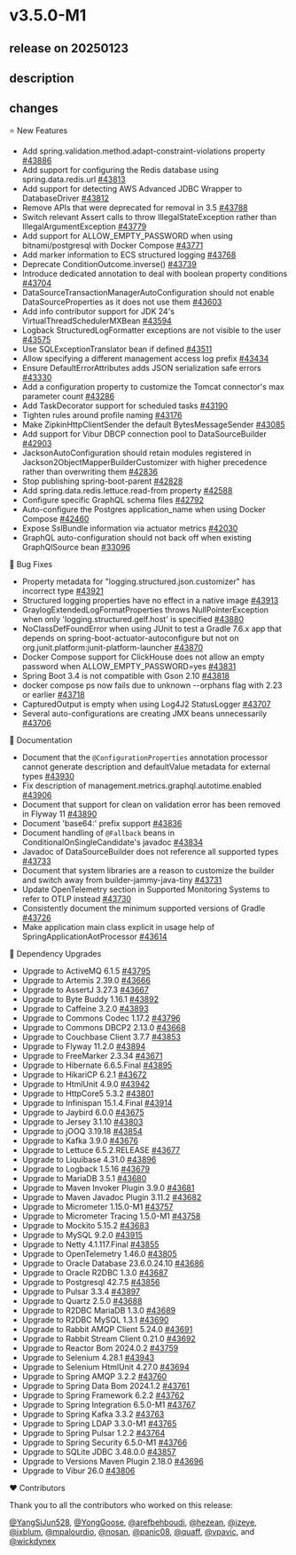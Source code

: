 # v3.5.0-M1

## release on 20250123
## description
## changes
⭐ New Features

* Add spring.validation.method.adapt-constraint-violations property <a href="https://github.com/spring-projects/spring-boot/pull/43886" data-hovercard-type="pull_request" data-hovercard-url="/spring-projects/spring-boot/pull/43886/hovercard">#43886</a>
* Add support for configuring the Redis database using spring.data.redis.url <a href="https://github.com/spring-projects/spring-boot/pull/43813" data-hovercard-type="pull_request" data-hovercard-url="/spring-projects/spring-boot/pull/43813/hovercard">#43813</a>
* Add support for detecting AWS Advanced JDBC Wrapper to DatabaseDriver <a href="https://github.com/spring-projects/spring-boot/pull/43812" data-hovercard-type="pull_request" data-hovercard-url="/spring-projects/spring-boot/pull/43812/hovercard">#43812</a>
* Remove APIs that were deprecated for removal in 3.5 <a href="https://github.com/spring-projects/spring-boot/issues/43788" data-hovercard-type="issue" data-hovercard-url="/spring-projects/spring-boot/issues/43788/hovercard">#43788</a>
* Switch relevant Assert calls to throw IllegalStateException rather than IllegalArgumentException <a href="https://github.com/spring-projects/spring-boot/issues/43779" data-hovercard-type="issue" data-hovercard-url="/spring-projects/spring-boot/issues/43779/hovercard">#43779</a>
* Add support for ALLOW_EMPTY_PASSWORD when using bitnami/postgresql with Docker Compose <a href="https://github.com/spring-projects/spring-boot/pull/43771" data-hovercard-type="pull_request" data-hovercard-url="/spring-projects/spring-boot/pull/43771/hovercard">#43771</a>
* Add marker information to ECS structured logging <a href="https://github.com/spring-projects/spring-boot/pull/43768" data-hovercard-type="pull_request" data-hovercard-url="/spring-projects/spring-boot/pull/43768/hovercard">#43768</a>
* Deprecate ConditionOutcome.inverse() <a href="https://github.com/spring-projects/spring-boot/pull/43739" data-hovercard-type="pull_request" data-hovercard-url="/spring-projects/spring-boot/pull/43739/hovercard">#43739</a>
* Introduce dedicated annotation to deal with boolean property conditions <a href="https://github.com/spring-projects/spring-boot/issues/43704" data-hovercard-type="issue" data-hovercard-url="/spring-projects/spring-boot/issues/43704/hovercard">#43704</a>
* DataSourceTransactionManagerAutoConfiguration should not enable DataSourceProperties as it does not use them <a href="https://github.com/spring-projects/spring-boot/pull/43603" data-hovercard-type="pull_request" data-hovercard-url="/spring-projects/spring-boot/pull/43603/hovercard">#43603</a>
* Add info contributor support for JDK 24's VirtualThreadSchedulerMXBean <a href="https://github.com/spring-projects/spring-boot/pull/43594" data-hovercard-type="pull_request" data-hovercard-url="/spring-projects/spring-boot/pull/43594/hovercard">#43594</a>
* Logback StructuredLogFormatter exceptions are not visible to the user <a href="https://github.com/spring-projects/spring-boot/pull/43575" data-hovercard-type="pull_request" data-hovercard-url="/spring-projects/spring-boot/pull/43575/hovercard">#43575</a>
* Use SQLExceptionTranslator bean if defined <a href="https://github.com/spring-projects/spring-boot/pull/43511" data-hovercard-type="pull_request" data-hovercard-url="/spring-projects/spring-boot/pull/43511/hovercard">#43511</a>
* Allow specifying a different management access log prefix <a href="https://github.com/spring-projects/spring-boot/pull/43434" data-hovercard-type="pull_request" data-hovercard-url="/spring-projects/spring-boot/pull/43434/hovercard">#43434</a>
* Ensure DefaultErrorAttributes adds JSON serialization safe errors <a href="https://github.com/spring-projects/spring-boot/pull/43330" data-hovercard-type="pull_request" data-hovercard-url="/spring-projects/spring-boot/pull/43330/hovercard">#43330</a>
* Add a configuration property to customize the Tomcat connector's max parameter count <a href="https://github.com/spring-projects/spring-boot/pull/43286" data-hovercard-type="pull_request" data-hovercard-url="/spring-projects/spring-boot/pull/43286/hovercard">#43286</a>
* Add TaskDecorator support for scheduled tasks <a href="https://github.com/spring-projects/spring-boot/pull/43190" data-hovercard-type="pull_request" data-hovercard-url="/spring-projects/spring-boot/pull/43190/hovercard">#43190</a>
* Tighten rules around profile naming <a href="https://github.com/spring-projects/spring-boot/pull/43176" data-hovercard-type="pull_request" data-hovercard-url="/spring-projects/spring-boot/pull/43176/hovercard">#43176</a>
* Make ZipkinHttpClientSender the default BytesMessageSender <a href="https://github.com/spring-projects/spring-boot/pull/43085" data-hovercard-type="pull_request" data-hovercard-url="/spring-projects/spring-boot/pull/43085/hovercard">#43085</a>
* Add support for Vibur DBCP connection pool to DataSourceBuilder <a href="https://github.com/spring-projects/spring-boot/issues/42903" data-hovercard-type="issue" data-hovercard-url="/spring-projects/spring-boot/issues/42903/hovercard">#42903</a>
* JacksonAutoConfiguration should retain modules registered in Jackson2ObjectMapperBuilderCustomizer with higher precedence rather than overwriting them <a href="https://github.com/spring-projects/spring-boot/pull/42836" data-hovercard-type="pull_request" data-hovercard-url="/spring-projects/spring-boot/pull/42836/hovercard">#42836</a>
* Stop publishing spring-boot-parent <a href="https://github.com/spring-projects/spring-boot/issues/42828" data-hovercard-type="issue" data-hovercard-url="/spring-projects/spring-boot/issues/42828/hovercard">#42828</a>
* Add spring.data.redis.lettuce.read-from property <a href="https://github.com/spring-projects/spring-boot/pull/42588" data-hovercard-type="pull_request" data-hovercard-url="/spring-projects/spring-boot/pull/42588/hovercard">#42588</a>
* Configure specific GraphQL schema files <a href="https://github.com/spring-projects/spring-boot/issues/42792" data-hovercard-type="issue" data-hovercard-url="/spring-projects/spring-boot/issues/42792/hovercard">#42792</a>
* Auto-configure the Postgres application_name when using Docker Compose <a href="https://github.com/spring-projects/spring-boot/pull/42460" data-hovercard-type="pull_request" data-hovercard-url="/spring-projects/spring-boot/pull/42460/hovercard">#42460</a>
* Expose SslBundle information via actuator metrics <a href="https://github.com/spring-projects/spring-boot/issues/42030" data-hovercard-type="issue" data-hovercard-url="/spring-projects/spring-boot/issues/42030/hovercard">#42030</a>
* GraphQL auto-configuration should not back off when existing GraphQlSource bean <a href="https://github.com/spring-projects/spring-boot/issues/33096" data-hovercard-type="issue" data-hovercard-url="/spring-projects/spring-boot/issues/33096/hovercard">#33096</a>

🐞 Bug Fixes

* Property metadata for "logging.structured.json.customizer" has incorrect type <a href="https://github.com/spring-projects/spring-boot/issues/43921" data-hovercard-type="issue" data-hovercard-url="/spring-projects/spring-boot/issues/43921/hovercard">#43921</a>
* Structured logging properties have no effect in a native image <a href="https://github.com/spring-projects/spring-boot/issues/43913" data-hovercard-type="issue" data-hovercard-url="/spring-projects/spring-boot/issues/43913/hovercard">#43913</a>
* GraylogExtendedLogFormatProperties throws NullPointerException when only 'logging.structured.gelf.host' is specified <a href="https://github.com/spring-projects/spring-boot/issues/43880" data-hovercard-type="issue" data-hovercard-url="/spring-projects/spring-boot/issues/43880/hovercard">#43880</a>
* NoClassDefFoundError when using JUnit to test a Gradle 7.6.x app that depends on spring-boot-actuator-autoconfigure but not on org.junit.platform:junit-platform-launcher <a href="https://github.com/spring-projects/spring-boot/issues/43870" data-hovercard-type="issue" data-hovercard-url="/spring-projects/spring-boot/issues/43870/hovercard">#43870</a>
* Docker Compose support for ClickHouse does not allow an empty password when ALLOW_EMPTY_PASSWORD=yes <a href="https://github.com/spring-projects/spring-boot/issues/43831" data-hovercard-type="issue" data-hovercard-url="/spring-projects/spring-boot/issues/43831/hovercard">#43831</a>
* Spring Boot 3.4 is not compatible with Gson 2.10 <a href="https://github.com/spring-projects/spring-boot/issues/43818" data-hovercard-type="issue" data-hovercard-url="/spring-projects/spring-boot/issues/43818/hovercard">#43818</a>
* docker compose ps now fails due to unknown --orphans flag with 2.23 or earlier <a href="https://github.com/spring-projects/spring-boot/issues/43718" data-hovercard-type="issue" data-hovercard-url="/spring-projects/spring-boot/issues/43718/hovercard">#43718</a>
* CapturedOutput is empty when using Log4J2 StatusLogger <a href="https://github.com/spring-projects/spring-boot/issues/43707" data-hovercard-type="issue" data-hovercard-url="/spring-projects/spring-boot/issues/43707/hovercard">#43707</a>
* Several auto-configurations are creating JMX beans unnecessarily <a href="https://github.com/spring-projects/spring-boot/issues/43706" data-hovercard-type="issue" data-hovercard-url="/spring-projects/spring-boot/issues/43706/hovercard">#43706</a>

📔 Documentation

* Document that the <code>@ConfigurationProperties</code> annotation processor cannot generate description and defaultValue metadata for external types <a href="https://github.com/spring-projects/spring-boot/issues/43930" data-hovercard-type="issue" data-hovercard-url="/spring-projects/spring-boot/issues/43930/hovercard">#43930</a>
* Fix description of management.metrics.graphql.autotime.enabled <a href="https://github.com/spring-projects/spring-boot/issues/43906" data-hovercard-type="issue" data-hovercard-url="/spring-projects/spring-boot/issues/43906/hovercard">#43906</a>
* Document that support for clean on validation error has been removed in Flyway 11 <a href="https://github.com/spring-projects/spring-boot/issues/43890" data-hovercard-type="issue" data-hovercard-url="/spring-projects/spring-boot/issues/43890/hovercard">#43890</a>
* Document 'base64:' prefix support <a href="https://github.com/spring-projects/spring-boot/issues/43836" data-hovercard-type="issue" data-hovercard-url="/spring-projects/spring-boot/issues/43836/hovercard">#43836</a>
* Document handling of <code>@Fallback</code> beans in ConditionalOnSingleCandidate's javadoc <a href="https://github.com/spring-projects/spring-boot/issues/43834" data-hovercard-type="issue" data-hovercard-url="/spring-projects/spring-boot/issues/43834/hovercard">#43834</a>
* Javadoc of DataSourceBuilder does not reference all supported types <a href="https://github.com/spring-projects/spring-boot/issues/43733" data-hovercard-type="issue" data-hovercard-url="/spring-projects/spring-boot/issues/43733/hovercard">#43733</a>
* Document that system libraries are a reason to customize the builder and switch away from builder-jammy-java-tiny <a href="https://github.com/spring-projects/spring-boot/issues/43731" data-hovercard-type="issue" data-hovercard-url="/spring-projects/spring-boot/issues/43731/hovercard">#43731</a>
* Update OpenTelemetry section in Supported Monitoring Systems to refer to OTLP instead <a href="https://github.com/spring-projects/spring-boot/issues/43730" data-hovercard-type="issue" data-hovercard-url="/spring-projects/spring-boot/issues/43730/hovercard">#43730</a>
* Consistently document the minimum supported versions of Gradle <a href="https://github.com/spring-projects/spring-boot/issues/43726" data-hovercard-type="issue" data-hovercard-url="/spring-projects/spring-boot/issues/43726/hovercard">#43726</a>
* Make application main class explicit in usage help of SpringApplicationAotProcessor <a href="https://github.com/spring-projects/spring-boot/pull/43614" data-hovercard-type="pull_request" data-hovercard-url="/spring-projects/spring-boot/pull/43614/hovercard">#43614</a>

🔨 Dependency Upgrades

* Upgrade to ActiveMQ 6.1.5 <a href="https://github.com/spring-projects/spring-boot/issues/43795" data-hovercard-type="issue" data-hovercard-url="/spring-projects/spring-boot/issues/43795/hovercard">#43795</a>
* Upgrade to Artemis 2.39.0 <a href="https://github.com/spring-projects/spring-boot/issues/43666" data-hovercard-type="issue" data-hovercard-url="/spring-projects/spring-boot/issues/43666/hovercard">#43666</a>
* Upgrade to AssertJ 3.27.3 <a href="https://github.com/spring-projects/spring-boot/issues/43667" data-hovercard-type="issue" data-hovercard-url="/spring-projects/spring-boot/issues/43667/hovercard">#43667</a>
* Upgrade to Byte Buddy 1.16.1 <a href="https://github.com/spring-projects/spring-boot/issues/43892" data-hovercard-type="issue" data-hovercard-url="/spring-projects/spring-boot/issues/43892/hovercard">#43892</a>
* Upgrade to Caffeine 3.2.0 <a href="https://github.com/spring-projects/spring-boot/issues/43893" data-hovercard-type="issue" data-hovercard-url="/spring-projects/spring-boot/issues/43893/hovercard">#43893</a>
* Upgrade to Commons Codec 1.17.2 <a href="https://github.com/spring-projects/spring-boot/issues/43796" data-hovercard-type="issue" data-hovercard-url="/spring-projects/spring-boot/issues/43796/hovercard">#43796</a>
* Upgrade to Commons DBCP2 2.13.0 <a href="https://github.com/spring-projects/spring-boot/issues/43668" data-hovercard-type="issue" data-hovercard-url="/spring-projects/spring-boot/issues/43668/hovercard">#43668</a>
* Upgrade to Couchbase Client 3.7.7 <a href="https://github.com/spring-projects/spring-boot/issues/43853" data-hovercard-type="issue" data-hovercard-url="/spring-projects/spring-boot/issues/43853/hovercard">#43853</a>
* Upgrade to Flyway 11.2.0 <a href="https://github.com/spring-projects/spring-boot/issues/43894" data-hovercard-type="issue" data-hovercard-url="/spring-projects/spring-boot/issues/43894/hovercard">#43894</a>
* Upgrade to FreeMarker 2.3.34 <a href="https://github.com/spring-projects/spring-boot/issues/43671" data-hovercard-type="issue" data-hovercard-url="/spring-projects/spring-boot/issues/43671/hovercard">#43671</a>
* Upgrade to Hibernate 6.6.5.Final <a href="https://github.com/spring-projects/spring-boot/issues/43895" data-hovercard-type="issue" data-hovercard-url="/spring-projects/spring-boot/issues/43895/hovercard">#43895</a>
* Upgrade to HikariCP 6.2.1 <a href="https://github.com/spring-projects/spring-boot/issues/43672" data-hovercard-type="issue" data-hovercard-url="/spring-projects/spring-boot/issues/43672/hovercard">#43672</a>
* Upgrade to HtmlUnit 4.9.0 <a href="https://github.com/spring-projects/spring-boot/issues/43942" data-hovercard-type="issue" data-hovercard-url="/spring-projects/spring-boot/issues/43942/hovercard">#43942</a>
* Upgrade to HttpCore5 5.3.2 <a href="https://github.com/spring-projects/spring-boot/issues/43801" data-hovercard-type="issue" data-hovercard-url="/spring-projects/spring-boot/issues/43801/hovercard">#43801</a>
* Upgrade to Infinispan 15.1.4.Final <a href="https://github.com/spring-projects/spring-boot/issues/43914" data-hovercard-type="issue" data-hovercard-url="/spring-projects/spring-boot/issues/43914/hovercard">#43914</a>
* Upgrade to Jaybird 6.0.0 <a href="https://github.com/spring-projects/spring-boot/issues/43675" data-hovercard-type="issue" data-hovercard-url="/spring-projects/spring-boot/issues/43675/hovercard">#43675</a>
* Upgrade to Jersey 3.1.10 <a href="https://github.com/spring-projects/spring-boot/issues/43803" data-hovercard-type="issue" data-hovercard-url="/spring-projects/spring-boot/issues/43803/hovercard">#43803</a>
* Upgrade to jOOQ 3.19.18 <a href="https://github.com/spring-projects/spring-boot/issues/43854" data-hovercard-type="issue" data-hovercard-url="/spring-projects/spring-boot/issues/43854/hovercard">#43854</a>
* Upgrade to Kafka 3.9.0 <a href="https://github.com/spring-projects/spring-boot/issues/43676" data-hovercard-type="issue" data-hovercard-url="/spring-projects/spring-boot/issues/43676/hovercard">#43676</a>
* Upgrade to Lettuce 6.5.2.RELEASE <a href="https://github.com/spring-projects/spring-boot/issues/43677" data-hovercard-type="issue" data-hovercard-url="/spring-projects/spring-boot/issues/43677/hovercard">#43677</a>
* Upgrade to Liquibase 4.31.0 <a href="https://github.com/spring-projects/spring-boot/issues/43896" data-hovercard-type="issue" data-hovercard-url="/spring-projects/spring-boot/issues/43896/hovercard">#43896</a>
* Upgrade to Logback 1.5.16 <a href="https://github.com/spring-projects/spring-boot/issues/43679" data-hovercard-type="issue" data-hovercard-url="/spring-projects/spring-boot/issues/43679/hovercard">#43679</a>
* Upgrade to MariaDB 3.5.1 <a href="https://github.com/spring-projects/spring-boot/issues/43680" data-hovercard-type="issue" data-hovercard-url="/spring-projects/spring-boot/issues/43680/hovercard">#43680</a>
* Upgrade to Maven Invoker Plugin 3.9.0 <a href="https://github.com/spring-projects/spring-boot/issues/43681" data-hovercard-type="issue" data-hovercard-url="/spring-projects/spring-boot/issues/43681/hovercard">#43681</a>
* Upgrade to Maven Javadoc Plugin 3.11.2 <a href="https://github.com/spring-projects/spring-boot/issues/43682" data-hovercard-type="issue" data-hovercard-url="/spring-projects/spring-boot/issues/43682/hovercard">#43682</a>
* Upgrade to Micrometer 1.15.0-M1 <a href="https://github.com/spring-projects/spring-boot/issues/43757" data-hovercard-type="issue" data-hovercard-url="/spring-projects/spring-boot/issues/43757/hovercard">#43757</a>
* Upgrade to Micrometer Tracing 1.5.0-M1 <a href="https://github.com/spring-projects/spring-boot/issues/43758" data-hovercard-type="issue" data-hovercard-url="/spring-projects/spring-boot/issues/43758/hovercard">#43758</a>
* Upgrade to Mockito 5.15.2 <a href="https://github.com/spring-projects/spring-boot/issues/43683" data-hovercard-type="issue" data-hovercard-url="/spring-projects/spring-boot/issues/43683/hovercard">#43683</a>
* Upgrade to MySQL 9.2.0 <a href="https://github.com/spring-projects/spring-boot/issues/43915" data-hovercard-type="issue" data-hovercard-url="/spring-projects/spring-boot/issues/43915/hovercard">#43915</a>
* Upgrade to Netty 4.1.117.Final <a href="https://github.com/spring-projects/spring-boot/issues/43855" data-hovercard-type="issue" data-hovercard-url="/spring-projects/spring-boot/issues/43855/hovercard">#43855</a>
* Upgrade to OpenTelemetry 1.46.0 <a href="https://github.com/spring-projects/spring-boot/issues/43805" data-hovercard-type="issue" data-hovercard-url="/spring-projects/spring-boot/issues/43805/hovercard">#43805</a>
* Upgrade to Oracle Database 23.6.0.24.10 <a href="https://github.com/spring-projects/spring-boot/issues/43686" data-hovercard-type="issue" data-hovercard-url="/spring-projects/spring-boot/issues/43686/hovercard">#43686</a>
* Upgrade to Oracle R2DBC 1.3.0 <a href="https://github.com/spring-projects/spring-boot/issues/43687" data-hovercard-type="issue" data-hovercard-url="/spring-projects/spring-boot/issues/43687/hovercard">#43687</a>
* Upgrade to Postgresql 42.7.5 <a href="https://github.com/spring-projects/spring-boot/issues/43856" data-hovercard-type="issue" data-hovercard-url="/spring-projects/spring-boot/issues/43856/hovercard">#43856</a>
* Upgrade to Pulsar 3.3.4 <a href="https://github.com/spring-projects/spring-boot/issues/43897" data-hovercard-type="issue" data-hovercard-url="/spring-projects/spring-boot/issues/43897/hovercard">#43897</a>
* Upgrade to Quartz 2.5.0 <a href="https://github.com/spring-projects/spring-boot/issues/43688" data-hovercard-type="issue" data-hovercard-url="/spring-projects/spring-boot/issues/43688/hovercard">#43688</a>
* Upgrade to R2DBC MariaDB 1.3.0 <a href="https://github.com/spring-projects/spring-boot/issues/43689" data-hovercard-type="issue" data-hovercard-url="/spring-projects/spring-boot/issues/43689/hovercard">#43689</a>
* Upgrade to R2DBC MySQL 1.3.1 <a href="https://github.com/spring-projects/spring-boot/issues/43690" data-hovercard-type="issue" data-hovercard-url="/spring-projects/spring-boot/issues/43690/hovercard">#43690</a>
* Upgrade to Rabbit AMQP Client 5.24.0 <a href="https://github.com/spring-projects/spring-boot/issues/43691" data-hovercard-type="issue" data-hovercard-url="/spring-projects/spring-boot/issues/43691/hovercard">#43691</a>
* Upgrade to Rabbit Stream Client 0.21.0 <a href="https://github.com/spring-projects/spring-boot/issues/43692" data-hovercard-type="issue" data-hovercard-url="/spring-projects/spring-boot/issues/43692/hovercard">#43692</a>
* Upgrade to Reactor Bom 2024.0.2 <a href="https://github.com/spring-projects/spring-boot/issues/43759" data-hovercard-type="issue" data-hovercard-url="/spring-projects/spring-boot/issues/43759/hovercard">#43759</a>
* Upgrade to Selenium 4.28.1 <a href="https://github.com/spring-projects/spring-boot/issues/43943" data-hovercard-type="issue" data-hovercard-url="/spring-projects/spring-boot/issues/43943/hovercard">#43943</a>
* Upgrade to Selenium HtmlUnit 4.27.0 <a href="https://github.com/spring-projects/spring-boot/issues/43694" data-hovercard-type="issue" data-hovercard-url="/spring-projects/spring-boot/issues/43694/hovercard">#43694</a>
* Upgrade to Spring AMQP 3.2.2 <a href="https://github.com/spring-projects/spring-boot/issues/43760" data-hovercard-type="issue" data-hovercard-url="/spring-projects/spring-boot/issues/43760/hovercard">#43760</a>
* Upgrade to Spring Data Bom 2024.1.2 <a href="https://github.com/spring-projects/spring-boot/issues/43761" data-hovercard-type="issue" data-hovercard-url="/spring-projects/spring-boot/issues/43761/hovercard">#43761</a>
* Upgrade to Spring Framework 6.2.2 <a href="https://github.com/spring-projects/spring-boot/issues/43762" data-hovercard-type="issue" data-hovercard-url="/spring-projects/spring-boot/issues/43762/hovercard">#43762</a>
* Upgrade to Spring Integration 6.5.0-M1 <a href="https://github.com/spring-projects/spring-boot/issues/43767" data-hovercard-type="issue" data-hovercard-url="/spring-projects/spring-boot/issues/43767/hovercard">#43767</a>
* Upgrade to Spring Kafka 3.3.2 <a href="https://github.com/spring-projects/spring-boot/issues/43763" data-hovercard-type="issue" data-hovercard-url="/spring-projects/spring-boot/issues/43763/hovercard">#43763</a>
* Upgrade to Spring LDAP 3.3.0-M1 <a href="https://github.com/spring-projects/spring-boot/issues/43765" data-hovercard-type="issue" data-hovercard-url="/spring-projects/spring-boot/issues/43765/hovercard">#43765</a>
* Upgrade to Spring Pulsar 1.2.2 <a href="https://github.com/spring-projects/spring-boot/issues/43764" data-hovercard-type="issue" data-hovercard-url="/spring-projects/spring-boot/issues/43764/hovercard">#43764</a>
* Upgrade to Spring Security 6.5.0-M1 <a href="https://github.com/spring-projects/spring-boot/issues/43766" data-hovercard-type="issue" data-hovercard-url="/spring-projects/spring-boot/issues/43766/hovercard">#43766</a>
* Upgrade to SQLite JDBC 3.48.0.0 <a href="https://github.com/spring-projects/spring-boot/issues/43857" data-hovercard-type="issue" data-hovercard-url="/spring-projects/spring-boot/issues/43857/hovercard">#43857</a>
* Upgrade to Versions Maven Plugin 2.18.0 <a href="https://github.com/spring-projects/spring-boot/issues/43696" data-hovercard-type="issue" data-hovercard-url="/spring-projects/spring-boot/issues/43696/hovercard">#43696</a>
* Upgrade to Vibur 26.0 <a href="https://github.com/spring-projects/spring-boot/issues/43806" data-hovercard-type="issue" data-hovercard-url="/spring-projects/spring-boot/issues/43806/hovercard">#43806</a>

❤️ Contributors

Thank you to all the contributors who worked on this release:

<a class="user-mention notranslate" data-hovercard-type="user" data-hovercard-url="/users/YangSiJun528/hovercard" data-octo-click="hovercard-link-click" data-octo-dimensions="link_type:self" href="https://github.com/YangSiJun528">@YangSiJun528</a>, <a class="user-mention notranslate" data-hovercard-type="user" data-hovercard-url="/users/YongGoose/hovercard" data-octo-click="hovercard-link-click" data-octo-dimensions="link_type:self" href="https://github.com/YongGoose">@YongGoose</a>, <a class="user-mention notranslate" data-hovercard-type="user" data-hovercard-url="/users/arefbehboudi/hovercard" data-octo-click="hovercard-link-click" data-octo-dimensions="link_type:self" href="https://github.com/arefbehboudi">@arefbehboudi</a>, <a class="user-mention notranslate" data-hovercard-type="user" data-hovercard-url="/users/hezean/hovercard" data-octo-click="hovercard-link-click" data-octo-dimensions="link_type:self" href="https://github.com/hezean">@hezean</a>, <a class="user-mention notranslate" data-hovercard-type="user" data-hovercard-url="/users/izeye/hovercard" data-octo-click="hovercard-link-click" data-octo-dimensions="link_type:self" href="https://github.com/izeye">@izeye</a>, <a class="user-mention notranslate" data-hovercard-type="user" data-hovercard-url="/users/jxblum/hovercard" data-octo-click="hovercard-link-click" data-octo-dimensions="link_type:self" href="https://github.com/jxblum">@jxblum</a>, <a class="user-mention notranslate" data-hovercard-type="user" data-hovercard-url="/users/mpalourdio/hovercard" data-octo-click="hovercard-link-click" data-octo-dimensions="link_type:self" href="https://github.com/mpalourdio">@mpalourdio</a>, <a class="user-mention notranslate" data-hovercard-type="user" data-hovercard-url="/users/nosan/hovercard" data-octo-click="hovercard-link-click" data-octo-dimensions="link_type:self" href="https://github.com/nosan">@nosan</a>, <a class="user-mention notranslate" data-hovercard-type="user" data-hovercard-url="/users/panic08/hovercard" data-octo-click="hovercard-link-click" data-octo-dimensions="link_type:self" href="https://github.com/panic08">@panic08</a>, <a class="user-mention notranslate" data-hovercard-type="user" data-hovercard-url="/users/quaff/hovercard" data-octo-click="hovercard-link-click" data-octo-dimensions="link_type:self" href="https://github.com/quaff">@quaff</a>, <a class="user-mention notranslate" data-hovercard-type="user" data-hovercard-url="/users/vpavic/hovercard" data-octo-click="hovercard-link-click" data-octo-dimensions="link_type:self" href="https://github.com/vpavic">@vpavic</a>, and <a class="user-mention notranslate" data-hovercard-type="user" data-hovercard-url="/users/wickdynex/hovercard" data-octo-click="hovercard-link-click" data-octo-dimensions="link_type:self" href="https://github.com/wickdynex">@wickdynex</a>

